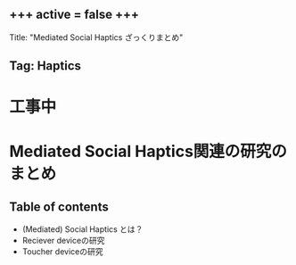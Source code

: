 +++
active = false
+++
---
Title: "Mediated Social Haptics ざっくりまとめ"

Tag: Haptics
---

# 工事中
# Mediated Social Haptics関連の研究のまとめ
## Table of contents
- (Mediated) Social Haptics とは？
- Reciever deviceの研究
- Toucher deviceの研究

<!-- ### (Mediated) Social Haptics とは？
Haptics（触覚）の中でも、人と人との間で発生する触覚のことを一般にSocial Hapticsとよびます。いわゆる普通のHapticsが触れる対象の情報を取得するために使用されるのに対して、Social Hapticsは感情などの高度な意味を伝達するために用いられます。-->
